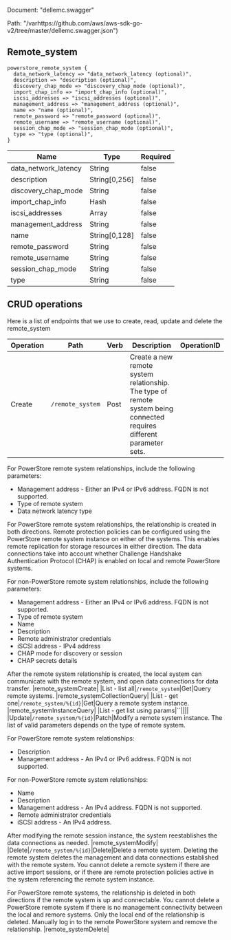 Document: "dellemc.swagger"


Path: "/varhttps://github.com/aws/aws-sdk-go-v2/tree/master/dellemc.swagger.json")

## Remote_system



```puppet
powerstore_remote_system {
  data_network_latency => "data_network_latency (optional)",
  description => "description (optional)",
  discovery_chap_mode => "discovery_chap_mode (optional)",
  import_chap_info => "import_chap_info (optional)",
  iscsi_addresses => "iscsi_addresses (optional)",
  management_address => "management_address (optional)",
  name => "name (optional)",
  remote_password => "remote_password (optional)",
  remote_username => "remote_username (optional)",
  session_chap_mode => "session_chap_mode (optional)",
  type => "type (optional)",
}
```

| Name        | Type           | Required       |
| ------------- | ------------- | ------------- |
|data_network_latency | String | false |
|description | String[0,256] | false |
|discovery_chap_mode | String | false |
|import_chap_info | Hash | false |
|iscsi_addresses | Array | false |
|management_address | String | false |
|name | String[0,128] | false |
|remote_password | String | false |
|remote_username | String | false |
|session_chap_mode | String | false |
|type | String | false |



## CRUD operations

Here is a list of endpoints that we use to create, read, update and delete the remote_system

| Operation | Path | Verb | Description | OperationID |
| ------------- | ------------- | ------------- | ------------- | ------------- |
|Create|`/remote_system`|Post|Create a new remote system relationship. The type of remote system being connected requires different parameter sets. 
For PowerStore remote system relationships, include the following parameters:
* Management address - Either an IPv4 or IPv6 address. FQDN is not supported.
* Type of remote system 
* Data network latency type




For PowerStore remote system relationships, the relationship is created in both directions. Remote protection policies can be configured using the PowerStore remote system instance on either of the systems. This enables remote replication for storage resources in either direction. The data connections take into account whether Challenge Handshake Authentication Protocol (CHAP) is enabled on local and remote PowerStore systems.




For non-PowerStore remote system relationships, include the following parameters:
* Management address - Either an IPv4 or IPv6 address. FQDN is not supported.
* Type of remote system
* Name
* Description
* Remote administrator credentials
* iSCSI address - IPv4 address
* CHAP mode for discovery or session 
* CHAP secrets details




After the remote system relationship is created, the local system can communicate with the remote system, and open data connections for data transfer.
|remote_systemCreate|
|List - list all|`/remote_system`|Get|Query remote systems.
|remote_systemCollectionQuery|
|List - get one|`/remote_system/%{id}`|Get|Query a remote system instance.
|remote_systemInstanceQuery|
|List - get list using params|``||||
|Update|`/remote_system/%{id}`|Patch|Modify a remote system instance. The list of valid parameters depends on the type of remote system.




For PowerStore remote system relationships:

* Description
* Management address - An IPv4 or IPv6 address. FQDN is not supported.




For non-PowerStore remote system relationships:

* Name
* Description
* Management address - An IPv4 address. FQDN is not supported.
* Remote administrator credentials
* iSCSI address - An IPv4 address.




After modifying the remote session instance, the system reestablishes the data connections as needed.
|remote_systemModify|
|Delete|`/remote_system/%{id}`|Delete|Delete a remote system. Deleting the remote system deletes the management and data connections established with the remote system. You cannot delete a remote system if there are active import sessions, or if there are remote protection policies active in the system referencing the remote system instance.




For PowerStore remote systems, the relationship is deleted in both directions if the remote system is up and connectable. You cannot delete a PowerStore remote system if there is no management connectivity between the local and remore systems. Only the local end of the relationship is deleted. Manually log in to the remote PowerStore system and remove the relationship.
|remote_systemDelete|
